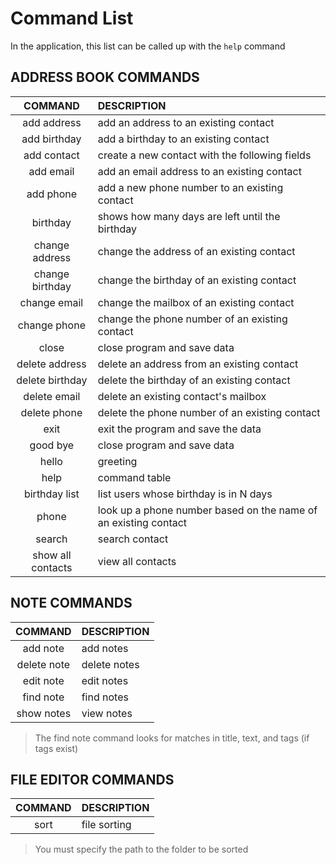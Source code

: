 # Command List

In the application, this list can be called up with the `help` command
<br>

## ADDRESS BOOK COMMANDS

|          COMMAND          | DESCRIPTION                                                     |
|:-------------------------:|:----------------------------------------------------------------|
|        add address        | add an address to an existing contact                           |
|       add birthday        | add a birthday to an existing contact                           |
|        add contact        | create a new contact with the following fields                  |
|         add email         | add an email address to an existing contact                     |
|         add phone         | add a new phone number to an existing contact                   |
|         birthday          | shows how many days are left until the birthday                 |
|      change address       | change the address of an existing contact                       |
|      change birthday      | change the birthday of an existing contact                      |
|       change email        | change the mailbox of an existing contact                       |
|       change phone        | change the phone number of an existing contact                  |
|           close           | close program and save data                                     |
|      delete address       | delete an address from an existing contact                      |
|      delete birthday      | delete the birthday of an existing contact                      |
|       delete email        | delete an existing contact's mailbox                            |
|       delete phone        | delete the phone number of an existing contact                  |
|           exit            | exit the program and save the data                              |
|         good bye          | close program and save data                                     |
|           hello           | greeting                                                        |
|           help            | command table                                                   |
|       birthday list       | list users whose birthday is in N days                          |
|           phone           | look up a phone number based on the name of an existing contact |
|          search           | search contact                                                  |
|     show all contacts     | view all contacts                                               |


## NOTE COMMANDS

|   COMMAND   | DESCRIPTION  |
|:-----------:|:-------------|
|  add note   | add notes    |
| delete note | delete notes |
|  edit note  | edit notes   |
|  find note  | find notes   |
| show notes  | view notes   |

>The find note command looks for matches in title, text, and tags (if tags exist)

## FILE EDITOR COMMANDS

| COMMAND | DESCRIPTION                                      |
|:-------:|:-------------------------------------------------|
|  sort   | file sorting                                     |

> You must specify the path to the folder to be sorted

